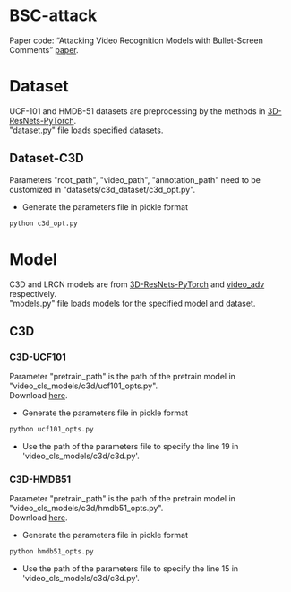 # BSC-attack
Paper code: “Attacking Video Recognition Models with Bullet-Screen Comments” [paper](https://arxiv.org/pdf/2110.15629.pdf).

# Dataset
UCF-101 and HMDB-51 datasets are preprocessing by the methods in [3D-ResNets-PyTorch](https://github.com/kenshohara/3D-ResNets-PyTorch).  
"dataset.py" file loads specified datasets.
## Dataset-C3D
Parameters "root_path", "video_path", "annotation_path" need to be customized in "datasets/c3d_dataset/c3d_opt.py".  
* Generate the parameters file in pickle format
```bash
python c3d_opt.py
```  

# Model
C3D and LRCN models are from [3D-ResNets-PyTorch](https://github.com/kenshohara/3D-ResNets-PyTorch) and [video_adv](https://github.com/yanhui002/video_adv/tree/master/models/inception) respectively.  
"models.py" file loads models for the specified model and dataset.

## C3D
### C3D-UCF101
Parameter "pretrain_path" is the path of the pretrain model in "video_cls_models/c3d/ucf101_opts.py".    
Download [here](https://drive.google.com/open?id=1DmI6QBrh7xhme0jOL-3nEutJzesHZTqp).
* Generate the parameters file in pickle format
```bash
python ucf101_opts.py
```
* Use the path of the parameters file to specify the line 19 in 'video_cls_models/c3d/c3d.py'.
### C3D-HMDB51
Parameter "pretrain_path" is the path of the pretrain model in "video_cls_models/c3d/hmdb51_opts.py".  
Download [here](https://drive.google.com/open?id=1GWP0bAff6H6cE85J6Dz52in6JGv7QZ_u).
* Generate the parameters file in pickle format
```bash
python hmdb51_opts.py
```
* Use the path of the parameters file to specify the line 15 in 'video_cls_models/c3d/c3d.py'.
